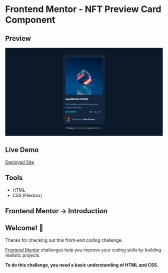 # Frontend Mentor - NFT Preview Card Component

## Preview

![Design preview for the NFT Preview Card Component coding challenge](./result.png)

## Live Demo

[Deployed Site](https://roseoriana.github.io/FrontendMentor--NFT-Preview-Card-Component/)

## Tools

- HTML
- CSS (Flexbox)

## Frontend Mentor -> Introduction

## Welcome! 👋

Thanks for checking out this front-end coding challenge.

[Frontend Mentor](https://www.frontendmentor.io) challenges help you improve your coding skills by building realistic projects.

**To do this challenge, you need a basic understanding of HTML and CSS.**
